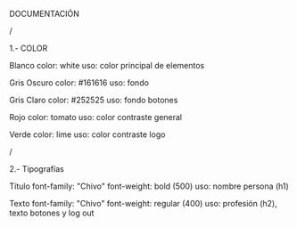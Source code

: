 
DOCUMENTACIÓN


/


1.- COLOR

Blanco
color: white
uso: color principal de elementos

Gris Oscuro
color: #161616
uso: fondo

Gris Claro
color: #252525
uso: fondo botones

Rojo
color: tomato
uso: color contraste general

Verde
color: lime
uso: color contraste logo


/


2.- Tipografías

Título
font-family: "Chivo"
font-weight: bold (500)
uso: nombre persona (h1)

Texto
font-family: "Chivo"
font-weight: regular (400)
uso: profesión (h2), texto botones y log out
